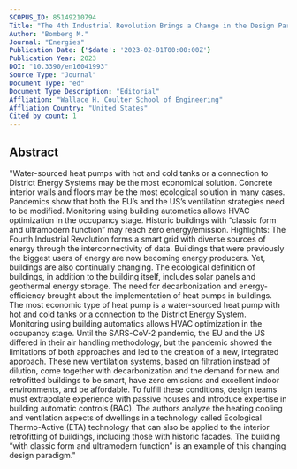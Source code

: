 ```yaml
---
SCOPUS_ID: 85149210794
Title: "The 4th Industrial Revolution Brings a Change in the Design Paradigm for New and Retrofitted Buildings †"
Author: "Bomberg M."
Journal: "Energies"
Publication Date: {'$date': '2023-02-01T00:00:00Z'}
Publication Year: 2023
DOI: "10.3390/en16041993"
Source Type: "Journal"
Document Type: "ed"
Document Type Description: "Editorial"
Affliation: "Wallace H. Coulter School of Engineering"
Affliation Country: "United States"
Cited by count: 1
---
```


## Abstract
"Water-sourced heat pumps with hot and cold tanks or a connection to District Energy Systems may be the most economical solution. Concrete interior walls and floors may be the most ecological solution in many cases. Pandemics show that both the EU’s and the US’s ventilation strategies need to be modified. Monitoring using building automatics allows HVAC optimization in the occupancy stage. Historic buildings with “classic form and ultramodern function” may reach zero energy/emission. Highlights: The Fourth Industrial Revolution forms a smart grid with diverse sources of energy through the interconnectivity of data. Buildings that were previously the biggest users of energy are now becoming energy producers. Yet, buildings are also continually changing. The ecological definition of buildings, in addition to the building itself, includes solar panels and geothermal energy storage. The need for decarbonization and energy-efficiency brought about the implementation of heat pumps in buildings. The most economic type of heat pump is a water-sourced heat pump with hot and cold tanks or a connection to the District Energy System. Monitoring using building automatics allows HVAC optimization in the occupancy stage. Until the SARS-CoV-2 pandemic, the EU and the US differed in their air handling methodology, but the pandemic showed the limitations of both approaches and led to the creation of a new, integrated approach. These new ventilation systems, based on filtration instead of dilution, come together with decarbonization and the demand for new and retrofitted buildings to be smart, have zero emissions and excellent indoor environments, and be affordable. To fulfill these conditions, design teams must extrapolate experience with passive houses and introduce expertise in building automatic controls (BAC). The authors analyze the heating cooling and ventilation aspects of dwellings in a technology called Ecological Thermo-Active (ETA) technology that can also be applied to the interior retrofitting of buildings, including those with historic facades. The building “with classic form and ultramodern function” is an example of this changing design paradigm."
